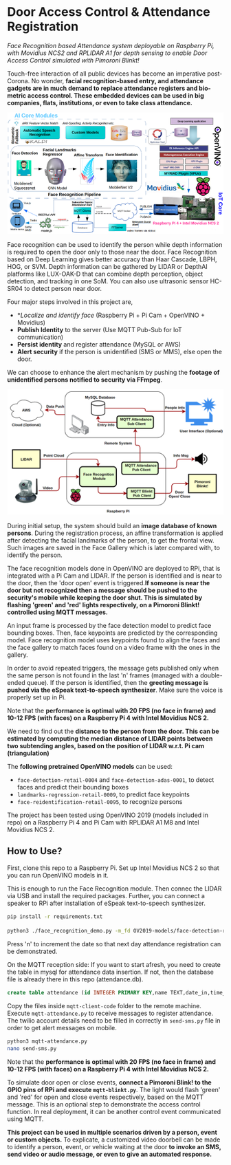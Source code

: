 # Door Access Control & Attendance Registration
_Face Recognition based Attendance system deployable on Raspberry Pi, with Movidius NCS2 and RPLIDAR A1 for depth sensing to enable Door Access Control simulated with Pimoroni Blinkt!_

Touch-free interaction of all public devices has become an imperative post-Corona. No wonder, **facial recognition-based entry, and attendance gadgets are in much demand to replace attendance registers and bio-metric access control. These embedded devices can be used in big companies, flats, institutions, or even to take class attendance.**

![High Level Diagram](high_level.png)

Face recognition can be used to identify the person while depth information is required to open the door only to those near the door. Face Recognition based on Deep Learning gives better accuracy than Haar Cascade, LBPH, HOG, or SVM. Depth information can be gathered by LIDAR or DepthAI platforms like LUX-OAK-D that can combine depth perception, object detection, and tracking in one SoM. You can also use ultrasonic sensor HC-SR04 to detect person near door.

Four major steps involved in this project are,
- **Localize and identify face* (Raspberry Pi + Pi Cam + OpenVINO + Movidius)
- **Publish Identity** to the server (Use MQTT Pub-Sub for IoT communication)
- **Persist identity** and register attendance (MySQL or AWS)
- **Alert security** if the person is unidentified (SMS or MMS), else open the door.

We can choose to enhance the alert mechanism by pushing the **footage of unidentified persons notified to security via FFmpeg**.

![Architecture Diagram](arch.png)

During initial setup, the system should build an **image database of known persons**. During the registration process, an affine transformation is applied after detecting the facial landmarks of the person, to get the frontal view. Such images are saved in the Face Gallery which is later compared with, to identify the person.

The face recognition models done in OpenVINO are deployed to RPi, that is integrated with a Pi Cam and LIDAR. If the person is identified and is near to the door, then the 'door open' event is triggered.**If someone is near the door but not recognized then a message should be pushed to the security's mobile while keeping the door shut. This is simulated by flashing 'green' and 'red' lights respectively, on a Pimoroni Blinkt! controlled using  MQTT messages.**

An input frame is processed by the face detection model to predict face bounding boxes. Then, face keypoints are predicted by the corresponding model. Face recognition model uses keypoints found to align the faces and the face gallery to match faces found on a video frame with the ones in the gallery.

In order to avoid repeated triggers, the message gets published only when the same person is not found in the last 'n' frames (managed with a double-ended queue). If the person is identified, then the **greeting message is pushed via the eSpeak text-to-speech synthesizer**. Make sure the voice is properly set up in Pi.

Note that the **performance is optimal with 20 FPS (no face in frame) and 10-12 FPS (with faces) on a Raspberry Pi 4 with Intel Movidius NCS 2.**

We need to find out the **distance to the person from the door. This can be estimated by computing the median distance of LIDAR points between two subtending angles, based on the position of LIDAR w.r.t. Pi cam (triangulation)**

The **following pretrained OpenVINO models** can be used:

* `face-detection-retail-0004` and `face-detection-adas-0001`, to detect faces and predict their bounding boxes
* `landmarks-regression-retail-0009`, to predict face keypoints
* `face-reidentification-retail-0095`, to recognize persons

The project has been tested using OpenVINO 2019 (models included in repo) on a Raspberry Pi 4 and Pi Cam with RPLIDAR A1 M8 and Intel Movidius NCS 2.

## How to Use?

First, clone this repo to a Raspberry Pi. Set up Intel Movidius NCS 2 so that you can run OpenVINO models in it.

This is enough to run the Face Recognition module. Then connec the LIDAR via USB and install the required packages.
Further, you can connect a speaker to RPi after installation of eSpeak text-to-speech synthesizer.


``` sh
pip install -r requirements.txt

python3 ./face_recognition_demo.py -m_fd OV2019-models/face-detection-retail-0004.xml -m_lm OV2019-models/landmarks-regression-retail-0009.xml -m_reid OV2019-models/face-reidentification-retail-0095.xml -d_fd MYRIAD -d_lm MYRIAD -d_reid MYRIAD --verbose -fg "Face_Gallery/"

```

Press 'n' to increment the date so that next day attendance registration can be demonstrated.

On the MQTT reception side:
If you want to start afresh, you need to create the table in mysql for attendance data insertion.
If not, then the database file is already there in this repo (attendance.db). 

``` sql
create table attendance (id INTEGER PRIMARY KEY,name TEXT,date_in,time_in DATE,time_out TIME)
```

Copy the files inside `mqtt-client-code` folder to the remote machine. Execute `mqtt-attendance.py` to receive messages to register attendance.
The twilio account details need to be filled in correctly in `send-sms.py` file in order to get alert messages on mobile.

``` sh
python3 mqtt-attendance.py
nano send-sms.py
```
Note that the **performance is optimal with 20 FPS (no face in frame) and 10-12 FPS (with faces) on a Raspberry Pi 4 with Intel Movidius NCS 2.**

To simulate door open or close events, **connect a Pimoroni Blink! to the GPIO pins of RPi and execute `mqtt-blinkt.py`**. The light would flash 'green' and 'red' for open and close events respectively, based on the MQTT message. This is an optional step to demonstrate the access control function. In real deployment, it can be another control event communicated using MQTT.

**This project can be used in multiple scenarios driven by a person, event or custom objects.** To explicate, a customized video doorbell can be made to identify a person, event, or vehicle waiting at the door **to invoke an SMS, send video or audio message, or even to give an automated response.**

